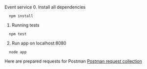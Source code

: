 Event service
0. Install all dependencies
```
  npm install
```

1. Running tests
```
  npm test
```

2. Run app on localhost:8080
```
  node app
```

Here are prepared requests for Postman
[Postman request collection](https://www.getpostman.com/collections/517cded0b799e26daa6f)
